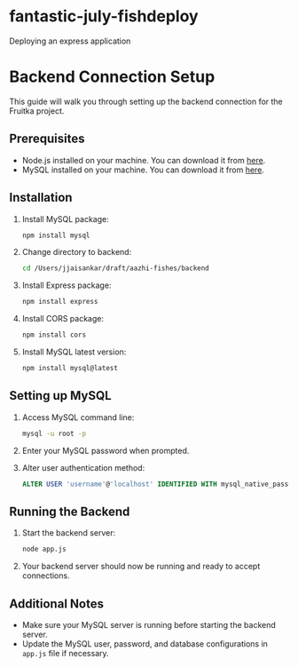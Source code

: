 # fantastic-july-fishdeploy
Deploying an express application
# Backend Connection Setup

This guide will walk you through setting up the backend connection for the Fruitka project.

## Prerequisites

- Node.js installed on your machine. You can download it from [here](https://nodejs.org/](https://docs.npmjs.com/downloading-and-installing-node-js-and-npm)).
- MySQL installed on your machine. You can download it from [here](https://www.mysql.com/](https://dev.mysql.com/doc/refman/8.3/en/windows-installation.html)).


## Installation

1. Install MySQL package:
    ```bash
    npm install mysql
    ```

2. Change directory to backend:
    ```bash
    cd /Users/jjaisankar/draft/aazhi-fishes/backend
    ```

3. Install Express package:
    ```bash
    npm install express
    ```

4. Install CORS package:
    ```bash
    npm install cors
    ```

5. Install MySQL latest version:
    ```bash
    npm install mysql@latest
    ```

## Setting up MySQL

1. Access MySQL command line:
    ```bash
    mysql -u root -p
    ```

2. Enter your MySQL password when prompted.

3. Alter user authentication method:
    ```sql
    ALTER USER 'username'@'localhost' IDENTIFIED WITH mysql_native_password BY 'password';
    ```

## Running the Backend

1. Start the backend server:
    ```bash
    node app.js
    ```

2. Your backend server should now be running and ready to accept connections.

## Additional Notes

- Make sure your MySQL server is running before starting the backend server.
- Update the MySQL user, password, and database configurations in `app.js` file if necessary.
